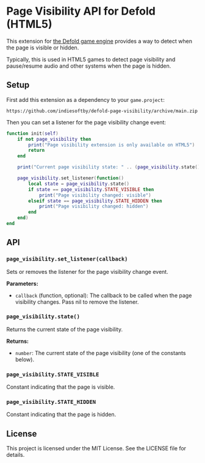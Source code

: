 # Page Visibility API for Defold (HTML5)

This extension for [the Defold game engine](https://defold.com/) provides a way to detect when the page is visible or hidden.

Typically, this is used in HTML5 games to detect page visibility and pause/resume audio and other systems when the page is hidden.

## Setup

First add this extension as a dependency to your `game.project`:

    https://github.com/indiesoftby/defold-page-visibility/archive/main.zip

Then you can set a listener for the page visibility change event:

```lua
function init(self)
    if not page_visibility then
        print("Page visibility extension is only available on HTML5")
        return
    end

    print("Current page visibility state: " .. (page_visibility.state() == page_visibility.STATE_VISIBLE and "visible" or "hidden"))

    page_visibility.set_listener(function()
        local state = page_visibility.state()
        if state == page_visibility.STATE_VISIBLE then
            print("Page visibility changed: visible")
        elseif state == page_visibility.STATE_HIDDEN then
            print("Page visibility changed: hidden")
        end
    end)
end
```

## API

### `page_visibility.set_listener(callback)`
Sets or removes the listener for the page visibility change event.

**Parameters:**
- `callback` (function, optional): The callback to be called when the page visibility changes. Pass nil to remove the listener.

### `page_visibility.state()`
Returns the current state of the page visibility.

**Returns:**
- `number`: The current state of the page visibility (one of the constants below).

### `page_visibility.STATE_VISIBLE`
Constant indicating that the page is visible.

### `page_visibility.STATE_HIDDEN`
Constant indicating that the page is hidden.

## License

This project is licensed under the MIT License. See the LICENSE file for details.
